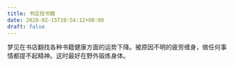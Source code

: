 ```yaml
---
title: 书店找书籍
date: 2020-02-15T20:54:12+08:00
draft: false
---
```


梦见在书店翻找各种书籍健康方面的运势下降。被原因不明的疲劳缠身，做任何事情都提不起精神。这时最好在野外锻炼身体。